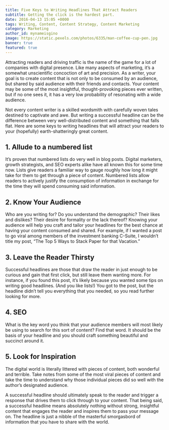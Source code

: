 ```yaml
---
title: Five Keys to Writing Headlines That Attract Readers
subtitle: Getting the click is the hardest part.
date: 2016-04-13 15:05 +0000
tags: Writing, Content, Content Strategy, Content Marketing
category: Marketing
author_id: mynameisgino
image: https://static.pexels.com/photos/6335/man-coffee-cup-pen.jpg
banner: true
featured: true
---
```


Attracting readers and driving traffic is the name of the game for a lot of companies with digital presence. Like many aspects of marketing, it’s a somewhat unscientific concoction of art and precision. As a writer, your goal is to create content that is not only to be consumed by an audience, but shared by said audience with their friends and contacts. Your content may be some of the most insightful, thought-provoking pieces ever written, but if no one sees it, it has a very low probability of resonating with a wide audience.

Not every content writer is a skilled wordsmith with carefully woven tales destined to captivate and awe. But writing a successful headline can be the difference between very well-distributed content and something that falls flat. Here are some keys to writing headlines that will attract your readers to your (hopefully) earth-shatteringly great content.

## 1. Allude to a numbered list

It’s proven that numbered lists do very well in blog posts. Digital marketers, growth strategists, and SEO experts alike have all known this for some time now. Lists give readers a familiar way to gauge roughly how long it might take for them to get through a piece of content. Numbered lists allow readers to actively justify the consumption of information in exchange for the time they will spend consuming said information.

## 2. Know Your Audience

Who are you writing for? Do you understand the demographic? Their likes and dislikes? Their desire for formality or the lack thereof? Knowing your audience will help you craft and tailor your headlines for the best chance at having your content consumed and shared. For example, if I wanted a post to go viral among members of the investment banking C-Suite, I wouldn’t title my post, “The Top 5 Ways to Stack Paper for that Vacation.”

## 3. Leave the Reader Thirsty

Successful headlines are those that draw the reader in just enough to be curious and gain that first click, but still leave them wanting more. For instance, if you found this post, it’s likely because you wanted some tips on writing good headlines. (And you like lists!) You got to the post, but the headline didn’t tell you everything that you needed, so you read further looking for more.

## 4. SEO

What is the key word you think that your audience members will most likely be using to search for this sort of content? Find that word. It should be the basis of your headline and you should craft something beautiful and succinct around it.

## 5. Look for Inspiration

The digital world is literally littered with pieces of content, both wonderful and terrible. Take notes from some of the most viral pieces of content and take the time to understand why those individual pieces did so well with the author’s designated audience.

A successful headline should ultimately speak to the reader and trigger a response that drives them to click through to your content. That being said, a successful headline means absolutely nothing without strong, insightful content that engages the reader and inspires them to pass your message on. The headline is just a nibble of the masterful smorgasbord of information that you have to share with the world.
